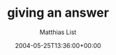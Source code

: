 ---
title: 'giving an answer'
posts: 1
hash: 't231'
author: 'Matthias List'
date: 2004-05-25T13:36:00+00:00
sources:
  - http://forums.tokipona.org/viewtopic.php%3Ft=231.html
---
